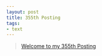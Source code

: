 ```yaml
---
layout: post
title: 355th Posting
tags: 
- text
---
```


> [Welcome to my 355th Posting](https://janghan-kor.tistory.com/1408)
